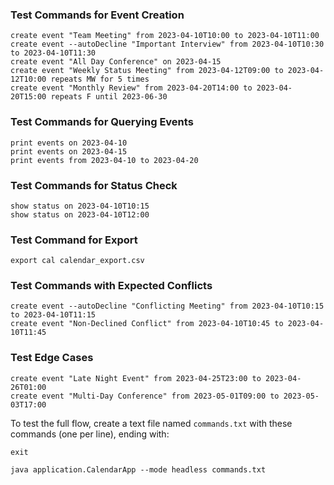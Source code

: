 ### Test Commands for Event Creation

```
create event "Team Meeting" from 2023-04-10T10:00 to 2023-04-10T11:00
create event --autoDecline "Important Interview" from 2023-04-10T10:30 to 2023-04-10T11:30
create event "All Day Conference" on 2023-04-15
create event "Weekly Status Meeting" from 2023-04-12T09:00 to 2023-04-12T10:00 repeats MW for 5 times
create event "Monthly Review" from 2023-04-20T14:00 to 2023-04-20T15:00 repeats F until 2023-06-30
```

### Test Commands for Querying Events

```
print events on 2023-04-10
print events on 2023-04-15
print events from 2023-04-10 to 2023-04-20
```

### Test Commands for Status Check

```
show status on 2023-04-10T10:15
show status on 2023-04-10T12:00
```

### Test Command for Export

```
export cal calendar_export.csv
```

### Test Commands with Expected Conflicts

```
create event --autoDecline "Conflicting Meeting" from 2023-04-10T10:15 to 2023-04-10T11:15
create event "Non-Declined Conflict" from 2023-04-10T10:45 to 2023-04-10T11:45
```

### Test Edge Cases

```
create event "Late Night Event" from 2023-04-25T23:00 to 2023-04-26T01:00
create event "Multi-Day Conference" from 2023-05-01T09:00 to 2023-05-03T17:00
```

To test the full flow, create a text file named `commands.txt` with these commands (one per line), ending with:

```
exit
```

```
java application.CalendarApp --mode headless commands.txt
```

